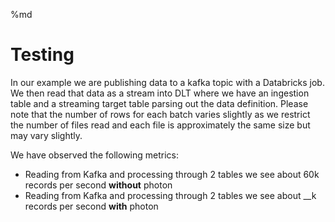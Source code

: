 %md
# Testing 


In our example we are publishing data to a kafka topic with a Databricks job. We then read that data as a stream into DLT where we have an ingestion table and a streaming target table parsing out the data definition. Please note that the number of rows for each batch varies slightly as we restrict the number of files read and each file is approximately the same size but may vary slightly.  

We have observed the following metrics:
- Reading from Kafka and processing through 2 tables we see about 60k records per second **without** photon 
- Reading from Kafka and processing through 2 tables we see about __k records per second **with** photon 